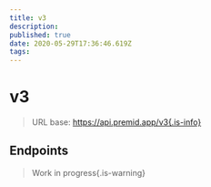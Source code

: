 ```yaml
---
title: v3
description:
published: true
date: 2020-05-29T17:36:46.619Z
tags:
---
```


# v3

> URL base: https://api.premid.app/v3{.is-info}


## Endpoints
> Work in progress{.is-warning}